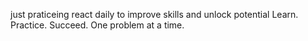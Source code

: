 just praticeing react daily to improve skills and unlock potential
Learn. Practice. Succeed.
One problem at a time.

